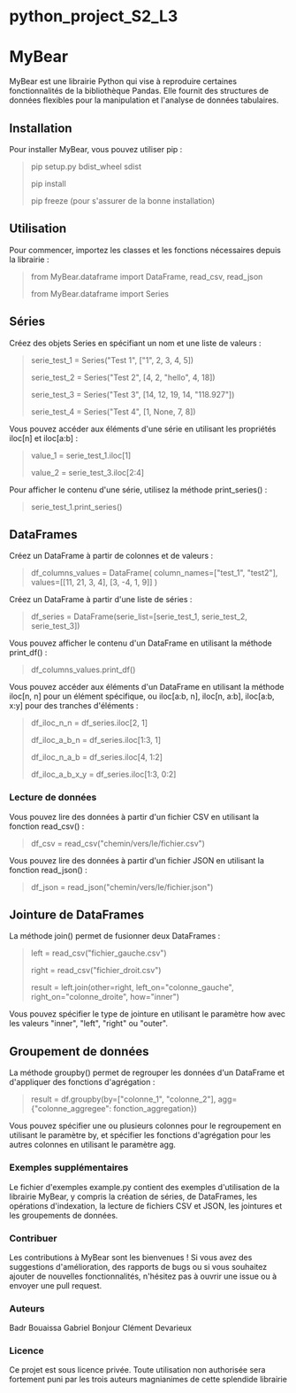 # python_project_S2_L3

# MyBear
MyBear est une librairie Python qui vise à reproduire certaines fonctionnalités de la bibliothèque Pandas. Elle fournit des structures de données flexibles pour la manipulation et l'analyse de données tabulaires.

## Installation
Pour installer MyBear, vous pouvez utiliser pip :

> pip setup.py bdist_wheel sdist
> 
> pip install
> 
> pip freeze (pour s'assurer de la bonne installation)

## Utilisation
Pour commencer, importez les classes et les fonctions nécessaires depuis la librairie :

>from MyBear.dataframe import DataFrame, read_csv, read_json
> 
>from MyBear.dataframe import Series

## Séries
Créez des objets Series en spécifiant un nom et une liste de valeurs :

>serie_test_1 = Series("Test 1", ["1", 2, 3, 4, 5])
>
>serie_test_2 = Series("Test 2", [4, 2, "hello", 4, 18])
> 
>serie_test_3 = Series("Test 3", [14, 12, 19, 14, "118.927"])
> 
>serie_test_4 = Series("Test 4", [1, None, 7, 8])

Vous pouvez accéder aux éléments d'une série en utilisant les propriétés iloc[n] et iloc[a:b] :

>value_1 = serie_test_1.iloc[1]
>
>value_2 = serie_test_3.iloc[2:4]

Pour afficher le contenu d'une série, utilisez la méthode print_series() :

>serie_test_1.print_series()

## DataFrames
Créez un DataFrame à partir de colonnes et de valeurs :


>df_columns_values = DataFrame(
>    column_names=["test_1", "test2"],
>    values=[[11, 21, 3, 4], [3, -4, 1, 9]]
>)

Créez un DataFrame à partir d'une liste de séries :

>df_series = DataFrame(serie_list=[serie_test_1, serie_test_2, serie_test_3])

Vous pouvez afficher le contenu d'un DataFrame en utilisant la méthode print_df() :

>df_columns_values.print_df()

Vous pouvez accéder aux éléments d'un DataFrame en utilisant la méthode iloc[n, n] pour un élément spécifique, ou iloc[a:b, n], iloc[n, a:b], iloc[a:b, x:y] pour des tranches d'éléments :

>df_iloc_n_n = df_series.iloc[2, 1]
> 
>df_iloc_a_b_n = df_series.iloc[1:3, 1]
> 
>df_iloc_n_a_b = df_series.iloc[4, 1:2]
> 
>df_iloc_a_b_x_y = df_series.iloc[1:3, 0:2]

### Lecture de données
Vous pouvez lire des données à partir d'un fichier CSV en utilisant la fonction read_csv() :

>df_csv = read_csv("chemin/vers/le/fichier.csv")

Vous pouvez lire des données à partir d'un fichier JSON en utilisant la fonction read_json() :

> df_json = read_json("chemin/vers/le/fichier.json")

## Jointure de DataFrames
La méthode join() permet de fusionner deux DataFrames :

>left = read_csv("fichier_gauche.csv")
> 
>right = read_csv("fichier_droit.csv")
> 
>result = left.join(other=right, left_on="colonne_gauche", right_on="colonne_droite", how="inner")

Vous pouvez spécifier le type de jointure en utilisant le paramètre how avec les valeurs "inner", "left", "right" ou "outer".

## Groupement de données
La méthode groupby() permet de regrouper les données d'un DataFrame et d'appliquer des fonctions d'agrégation :

>result = df.groupby(by=["colonne_1", "colonne_2"], agg={"colonne_aggregee": fonction_aggregation})

Vous pouvez spécifier une ou plusieurs colonnes pour le regroupement en utilisant le paramètre by, et spécifier les fonctions d'agrégation pour les autres colonnes en utilisant le paramètre agg.

### Exemples supplémentaires
Le fichier d'exemples example.py contient des exemples d'utilisation de la librairie MyBear, y compris la création de séries, de DataFrames, les opérations d'indexation, la lecture de fichiers CSV et JSON, les jointures et les groupements de données.

### Contribuer
Les contributions à MyBear sont les bienvenues ! Si vous avez des suggestions d'amélioration, des rapports de bugs ou si vous souhaitez ajouter de nouvelles fonctionnalités, n'hésitez pas à ouvrir une issue ou à envoyer une pull request.

### Auteurs
Badr Bouaissa
Gabriel Bonjour
Clément Devarieux

### Licence
Ce projet est sous licence privée. Toute utilisation non authorisée sera fortement puni par les trois auteurs magnianimes de cette splendide librairie